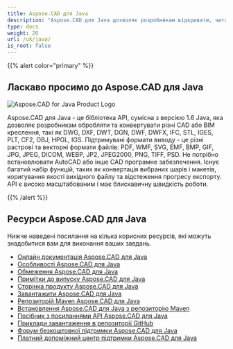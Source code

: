 ```yaml
---
title: Aspose.CAD для Java
description: "Aspose.CAD для Java дозволяє розробникам відкривати, читати та обробляти файли AutoCAD DWG, DXF, DWT та інші формати CAD і BIM, такі як: DGN, DWF, DWFX, IFC, STL, IGES, PLT, CF2, OBJ, HPGL, IGS."
type: docs
weight: 20
url: /uk/java/
is_root: false
---
```


{{% alert color="primary" %}}

## **Ласкаво просимо до Aspose.CAD для Java**

![Aspose.CAD for Java Product Logo](/_assets/home_2.png)

Aspose.CAD для Java - це бібліотека API, сумісна з версією 1.6 Java, яка дозволяє розробникам обробляти та конвертувати різні CAD або BIM креслення, такі як DWG, DXF, DWT, DGN, DWF, DWFX, IFC, STL, IGES, PLT, CF2, OBJ, HPGL, IGS. Підтримувані формати виводу - це різні растрові та векторні формати файлів: PDF, WMF, SVG, EMF, BMP, GIF, JPG, JPEG, DICOM, WEBP, JP2, JPEG2000, PNG, TIFF, PSD. Не потрібно встановлювати AutoCAD або інше CAD програмне забезпечення.
Існує багатий набір функцій, таких як конвертація вибраних шарів і макетів, коригування якості вихідного файлу та відстеження прогресу експорту. API є високо масштабованим і має блискавичну швидкість роботи.

{{% /alert %}}

## **Ресурси Aspose.CAD для Java**

Нижче наведені посилання на кілька корисних ресурсів, які можуть знадобитися вам для виконання ваших завдань.

- [Онлайн документація Aspose.CAD для Java](/uk/cad/java/)
- [Особливості Aspose.CAD для Java](/uk/cad/java/product-overview/#advanced-api-features)
- [Обмеження Aspose.CAD для Java](/uk/cad/java/product-overview/#not-yet-supported)
- [Примітки до випуску Aspose.CAD для Java](https://releases.aspose.com/cad/java/release-notes/)
- [Сторінка продукту Aspose.CAD для Java](https://products.aspose.com/cad/java/)
- [Завантажити Aspose.CAD для Java](https://releases.aspose.com/cad/java/)
- [Репозиторій Maven Aspose.CAD для Java](https://releases.aspose.com/java/repo/com/aspose/aspose-cad/)
- [Встановлення Aspose.CAD для Java з репозиторію Maven](/uk/cad/java/installation/)
- [Посібник з посиланнями API Aspose.CAD для Java](https://reference.aspose.com/cad/java)
- [Приклади завантаження в репозиторії GitHub](https://github.com/aspose-cad/Aspose.CAD-for-Java)
- [Форум безкоштовної підтримки Aspose.CAD для Java](https://forum.aspose.com/c/cad/19)
- [Платний допоміжний центр підтримки Aspose.CAD для Java](https://helpdesk.aspose.com/)
